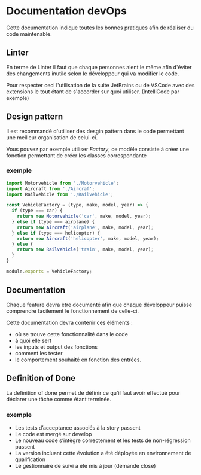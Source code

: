 # Documentation devOps

Cette documentation indique toutes les bonnes pratiques afin de réaliser du code maintenable.

## Linter

En terme de Linter il faut que chaque personnes aient le même afin d'éviter des changements inutile selon le développeur qui va modifier le code.

Pour respecter ceci l'utilisation de la suite JetBrains ou de VSCode avec des extensions le tout étant de s'accorder sur quoi utiliser. (IntelliCode par exemple)

## Design pattern

Il est recommandé d'utiliser des desgin pattern dans le code permettant une meilleur organisation de celui-ci.

Vous pouvez par exemple utiliser *Factory*, ce modèle consiste à créer une fonction permettant de créer les classes correspondante 

### exemple

``` javascript
import Motorvehicle from './Motorvehicle';
import Aircraft from './Aircraf';
import Railvehicle from './Railvehicle';

const VehicleFactory = (type, make, model, year) => {
  if (type === car) {
    return new Motorvehicle('car', make, model, year);
  } else if (type === airplane) {
    return new Aircraft('airplane', make, model, year);
  } else if (type === helicopter) {
    return new Aircraft('helicopter', make, model, year);
  } else {
    return new Railvehicle('train', make, model, year);
  }
}

module.exports = VehicleFactory;
```

## Documentation

Chaque feature devra être documenté afin que chaque développeur puisse comprendre facilement le fonctionnement de celle-ci.

Cette documentation devra contenir ces éléments :
- où se trouve cette fonctionnalité dans le code
- à quoi elle sert
- les inputs et output des fonctions
- comment les tester
- le comportement souhaité en fonction des entrées.

## Definition of Done

La definition of done permet de définir ce qu'il faut avoir effectué pour déclarer une tâche comme étant terminée.

### exemple
- Les tests d’acceptance associés à la story passent
- Le code est mergé sur develop
- Le nouveau code s’intègre correctement et les tests de non-régression passent
- La version incluant cette évolution a été déployée en environnement de qualification
- Le gestionnaire de suivi a été mis à jour (demande close)